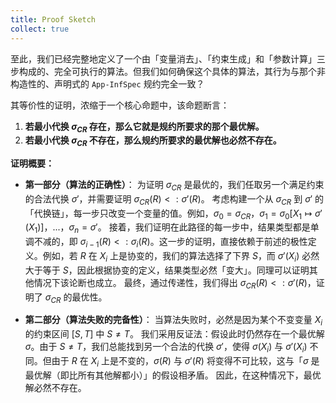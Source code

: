 ```yaml
---
title: Proof Sketch
collect: true
---
```


至此，我们已经完整地定义了一个由「变量消去」、「约束生成」和「参数计算」三步构成的、完全可执行的算法。但我们如何确保这个具体的算法，其行为与那个非构造性的、声明式的 `App-InfSpec` 规约完全一致？

其等价性的证明，浓缩于一个核心命题中，该命题断言：

1. **若最小代换 $\sigma_{CR}$ 存在，那么它就是规约所要求的那个最优解。**
2. **若最小代换 $\sigma_{CR}$ 不存在，那么规约所要求的最优解也必然不存在。**

**证明概要：**

- **第一部分（算法的正确性）**：
  为证明 $\sigma_{CR}$ 是最优的，我们任取另一个满足约束的合法代换 $\sigma'$，并需要证明 $\sigma_{CR}(R) \lt: \sigma'(R)$。
  考虑构建一个从 $\sigma_{CR}$ 到 $\sigma'$ 的「代换链」，每一步只改变一个变量的值。例如，$\sigma_0 = \sigma_{CR}$，$\sigma_1 = \sigma_0[X_1 \mapsto \sigma'(X_1)]$，...，$\sigma_n = \sigma'$。
  接着，我们证明在此路径的每一步中，结果类型都是单调不减的，即 $\sigma_{i-1}(R) \lt: \sigma_i(R)$。这一步的证明，直接依赖于前述的极性定义。例如，若 $R$ 在 $X_i$ 上是协变的，我们的算法选择了下界 $S$，而 $\sigma'(X_i)$ 必然大于等于 $S$，因此根据协变的定义，结果类型必然「变大」。同理可以证明其他情况下该论断也成立。
  最终，通过传递性，我们得出 $\sigma_{CR}(R) \lt: \sigma'(R)$，证明了 $\sigma_{CR}$ 的最优性。

- **第二部分（算法失败的完备性）**：
  当算法失败时，必然是因为某个不变变量 $X_i$ 的约束区间 $[S, T]$ 中 $S \neq T$。
  我们采用反证法：假设此时仍然存在一个最优解 $\sigma$。由于 $S \neq T$，我们总能找到另一个合法的代换 $\sigma'$，使得 $\sigma(X_i)$ 与 $\sigma'(X_i)$ 不同。但由于 $R$ 在 $X_i$ 上是不变的，$\sigma(R)$ 与 $\sigma'(R)$ 将变得不可比较，这与「$\sigma$ 是最优解（即比所有其他解都小）」的假设相矛盾。
  因此，在这种情况下，最优解必然不存在。